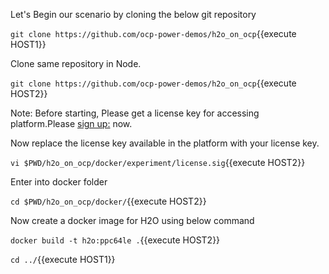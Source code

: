 Let's Begin our scenario by cloning the below git repository

`git clone https://github.com/ocp-power-demos/h2o_on_ocp`{{execute HOST1}}

Clone same repository in Node.

`git clone https://github.com/ocp-power-demos/h2o_on_ocp`{{execute HOST2}}

Note: Before starting, Please get a license key for accessing platform.Please [sign up:](https://www.h2o.ai/try-driverless-ai/) now.

Now replace the license key available in the platform with your license key.

`vi $PWD/h2o_on_ocp/docker/experiment/license.sig`{{execute HOST2}}

Enter into docker folder

`cd $PWD/h2o_on_ocp/docker/`{{execute HOST2}}

Now create a docker image for H2O using below command

`docker build -t h2o:ppc64le .`{{execute HOST2}}

`cd ../`{{execute HOST1}}
